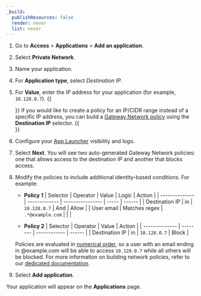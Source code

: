 ```yaml
---
_build:
  publishResources: false
  render: never
  list: never
---
```


1. Go to **Access** > **Applications** > **Add an application**.
2. Select **Private Network**.
3. Name your application.
4. For **Application type**, select _Destination IP_.
5. For **Value**, enter the IP address for your application (for example, `10.128.0.7`).
   {{<Aside type="note">}}
   If you would like to create a policy for an IP/CIDR range instead of a specific IP address, you can build a [Gateway Network policy](/cloudflare-one/policies/gateway/network-policies/) using the **Destination IP** selector.
   {{</Aside>}}

6. Configure your [App Launcher](/cloudflare-one/applications/app-launcher/) visibility and logo.
7. Select **Next**. You will see two auto-generated Gateway Network policies: one that allows access to the destination IP and another that blocks access.
8. Modify the policies to include additional identity-based conditions. For example:

   - **Policy 1**
     | Selector       | Operator      | Value            | Logic | Action |
     | -------------- | ------------- | ---------------- | ----- | ------ |
     | Destination IP | in            | `10.128.0.7`     | And   | Allow  |
     | User email     | Matches regex | `.*@example.com` |       |        |

   - **Policy 2**
     | Selector       | Operator | Value        | Action |
     | -------------- | -------- | ------------ | ------ |
     | Destination IP | in       | `10.128.0.7` | Block  |

   Policies are evaluated in [numerical order](/cloudflare-one/policies/gateway/order-of-enforcement/#order-of-precedence), so a user with an email ending in @example.com will be able to access `10.128.0.7` while all others will be blocked. For more information on building network policies, refer to our [dedicated documentation](/cloudflare-one/policies/gateway/network-policies/).

9. Select **Add application**.

Your application will appear on the **Applications** page.
